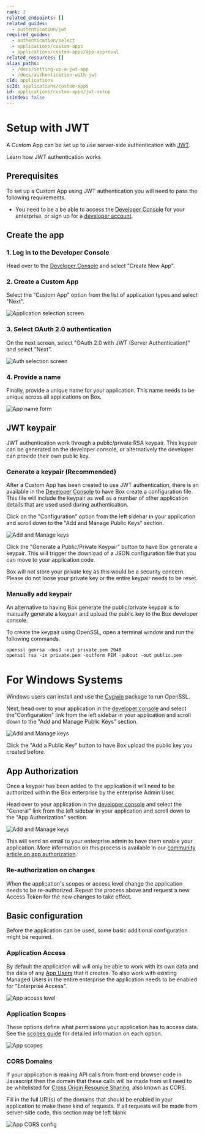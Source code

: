 ```yaml
---
rank: 2
related_endpoints: []
related_guides:
  - authentication/jwt
required_guides:
  - authentication/select
  - applications/custom-apps
  - applications/custom-apps/app-approval
related_resources: []
alias_paths:
  - /docs/setting-up-a-jwt-app
  - /docs/authentication-with-jwt
cId: applications
scId: applications/custom-apps
id: applications/custom-apps/jwt-setup
isIndex: false
---
```

# Setup with JWT

A Custom App can be set up to use server-side authentication with [JWT][jwt].

<CTA to="g://authentication/jwt">
Learn how JWT authentication works

</CTA>

## Prerequisites

To set up a Custom App using JWT authentication you will need to pass the following requirements.

* You need to be a be able to access the [Developer Console][devconsole] for your enterprise, or sign up for a [developer account][devaccount].

## Create the app

### 1. Log in to the Developer Console

Head over to the [Developer Console][devconsole] and select "Create New App".

### 2. Create a Custom App

Select the "Custom App" option from the list of application types and select "Next".

<ImageFrame border>

![Application selection screen](../images/app-types.png)

</ImageFrame>

### 3. Select OAuth 2.0 authentication

On the next screen, select "OAuth 2.0 with JWT (Server Authentication)" and select "Next".

<ImageFrame border width="400" center>

![Auth selection screen](../images/auth-types-jwt.png)

</ImageFrame>

### 4. Provide a name

Finally, provide a unique name for your application. This name needs to be unique across all applications on Box.

<ImageFrame border width="600" center>

![App name form](../images/app-name.png)

</ImageFrame>

## JWT keypair

JWT authentication work through a public/private RSA keypair. This keypair can be generated on the developer console, or alternatively the developer can provide their own public key.

### Generate a keypair (Recommended)

After a Custom App has been created to use JWT authentication, there is an available in the [Developer Console][devconsole] to have Box create a configuration file. This file will include the keypair as well as a number of other application details that are used used during authentication.

Click on the "Configuration" option from the left sidebar in your application and scroll down to the "Add and Manage Public Keys" section.

<ImageFrame border width="600" center>

![Add and Manage keys](../images/app-add-keys.png)

</ImageFrame>

Click the "Generate a Public/Private Keypair" button to have Box generate a keypair. This will trigger the download of a JSON configuration file that you can move to your application code.

<Message danger>

Box will not store your private key as this would be a security concern. Please do not loose your private key or the entire keypair needs to be reset.

</Message>

### Manually add keypair

An alternative to having Box generate the public/private keypair is to manually generate a keypair and upload the public key to the Box developer console.

To create the keypair using OpenSSL, open a terminal window and run the following commands.

```shell
openssl genrsa -des3 -out private.pem 2048
openssl rsa -in private.pem -outform PEM -pubout -out public.pem
```

<Message>

# For Windows Systems

Windows users can install and use the [Cygwin][cygwin] package to run OpenSSL.

</Message>

Next, head over to your application in the [developer console][devconsole] and select the"Configuration" link from the left sidebar in your application and scroll down to the "Add and Manage Public Keys" section.

<ImageFrame border width="600" center>

![Add and Manage keys](../images/app-add-keys.png)

</ImageFrame>

Click the "Add a Public Key" button to have Box upload the public key you created before.

## App Authorization

Once a keypair has been added to the application it will need to be authorized within the Box enterprise by the enterprise Admin User.

Head over to your application in the [developer console][devconsole] and select the "General" link from the left sidebar in your application and scroll down to the "App Authorization" section.

<ImageFrame border width="400" center>

![Add and Manage keys](../images/app-authorization.png)

</ImageFrame>

This will send an email to your enterprise admin to have them enable your application. More information on this process is available in our [community article on app authorization][app-auth].

### Re-authorization on changes

When the application's scopes or access level change the application needs to be re-authorized. Repeat the process above and request a new Access Token for the new changes to take effect.

## Basic configuration

Before the application can be used, some basic additional configuration might be required.

### Application Access

By default the application will will only be able to work with its own data and the data of any [App Users][user-types] that it creates. To also work with existing Managed Users in the entire enterprise the application needs to be enabled for "Enterprise Access".

<ImageFrame border>

![App access level](../images/app-access-level.png)

</ImageFrame>

### Application Scopes

These options define what permissions your application has to access data. See the [scopes guide][scopes] for detailed information on each option.

<ImageFrame border width="600" center>

![App scopes](../images/app-scopes.png)

</ImageFrame>

### CORS Domains

If your application is making API calls from front-end browser code in Javascript then the domain that these calls will be made from will need to be whitelisted for [Cross Origin Resource Sharing][cors], also known as CORS.

Fill in the full URI(s) of the domains that should be enabled in your application to make these kind of requests. If all requests will be made from server-side code, this section may be left blank.

<ImageFrame border>

![App CORS config](../images/app-cors.png)

</ImageFrame>

[devconsole]: https://app.box.com/developers/console

[devaccount]: https://account.box.com/signup/n/developer

[devtoken]: g://authentication/access-tokens/developer-tokens

[scopes]: g://api-calls/permissions-and-errors/scopes

[cors]: https://en.wikipedia.org/wiki/Cross-origin_resource_sharing

[user-types]: g://authentication/user-types

[cygwin]: http://www.cygwin.com/

[app-auth]: https://community.box.com/t5/Managing-Developer-Sandboxes/Authorizing-Apps-in-the-Box-App-Approval-Process/ta-p/77293

[jwt]: g://authentication/jwt

